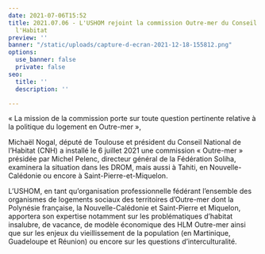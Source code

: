 ```yaml
---
date: 2021-07-06T15:52
title: 2021.07.06 - L'USHOM rejoint la commission Outre-mer du Conseil National de
  l'Habitat
preview: ''
banner: "/static/uploads/capture-d-ecran-2021-12-18-155812.png"
options:
  use_banner: false
  private: false
seo:
  title: ''
  description: ''

---
```

« La mission de la commission porte sur toute question pertinente relative à la politique du logement en Outre-mer »,

Michaël Nogal, député de Toulouse et président du Conseil National de l’Habitat (CNH) a installé le 6 juillet 2021 une commission « Outre-mer » présidée par Michel Pelenc, directeur général de la Fédération Soliha, examinera la situation dans les DROM, mais aussi à Tahiti, en Nouvelle-Calédonie ou encore à Saint-Pierre-et-Miquelon.

L’USHOM, en tant qu’organisation professionnelle fédérant l’ensemble des organismes de logements sociaux des territoires d’Outre-mer dont la Polynésie française, la Nouvelle-Calédonie et Saint-Pierre et Miquelon, apportera son expertise notamment sur les problématiques d’habitat insalubre, de vacance, de modèle économique des HLM Outre-mer ainsi que sur les enjeux du vieillissement de la population (en Martinique, Guadeloupe et Réunion) ou encore sur les questions d’interculturalité.